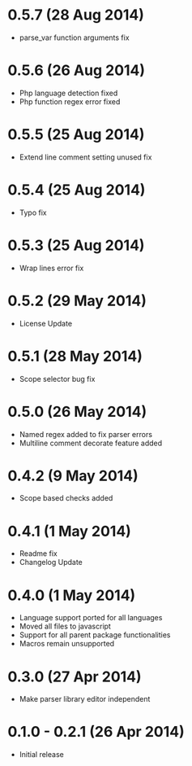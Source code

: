 # 0.5.7 (28 Aug 2014)

* parse_var function arguments fix

# 0.5.6 (26 Aug 2014)

* Php language detection fixed
* Php function regex error fixed

# 0.5.5 (25 Aug 2014)

* Extend line comment setting unused fix

# 0.5.4 (25 Aug 2014)

* Typo fix

# 0.5.3 (25 Aug 2014)

* Wrap lines error fix

# 0.5.2 (29 May 2014)

* License Update

# 0.5.1 (28 May 2014)

* Scope selector bug fix

# 0.5.0 (26 May 2014)

* Named regex added to fix parser errors
* Multiline comment decorate feature added

# 0.4.2 (9 May 2014)

* Scope based checks added

# 0.4.1 (1 May 2014)

* Readme fix
* Changelog Update

# 0.4.0 (1 May 2014)

* Language support ported for all languages
* Moved all files to javascript
* Support for all parent package functionalities
* Macros remain unsupported

# 0.3.0 (27 Apr 2014)

* Make parser library editor independent

# 0.1.0 - 0.2.1 (26 Apr 2014)

* Initial release
